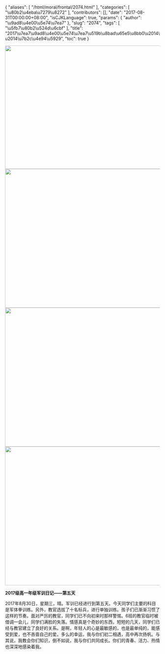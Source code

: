 {
    "aliases": [
        "/html/moral/frontal/2074.html"
    ],
    "categories": [
        "\u80b2\u4eba\u7279\u8272"
    ],
    "contributors": [],
    "date": "2017-08-31T00:00:00+08:00",
    "isCJKLanguage": true,
    "params": {
        "author": "\u9ad8\u4e00\u5e74\u7ea7"
    },
    "slug": "2074",
    "tags": [
        "\u5fb7\u80b2\u524d\u6cbf"
    ],
    "title": "2017\u7ea7\u9ad8\u4e00\u5e74\u7ea7\u519b\u8bad\u65e5\u8bb0\u2014\u2014\u7b2c\u4e94\u5929",
    "toc": true
}


<img
    src="https://cdn.tfls.online/mirror/full/775b07c500b771bdd76420024b2599f5216197a6.jpg"
    style="display:block;margin-left:auto;margin-right:auto;"
    decoding="async"
    fetchpriority="auto"
    loading="lazy"
    height="400"
    width="600"
/>
<img
    src="https://cdn.tfls.online/mirror/full/dc7b7a606bd9fd163682ec96342804d89cc5d99d.jpg"
    style="display:block;margin-left:auto;margin-right:auto;"
    decoding="async"
    fetchpriority="auto"
    loading="lazy"
    height="450"
    width="600"
/>
<img
    src="https://cdn.tfls.online/mirror/full/10402957ca574832824cb8132d50d77a03820e1d.jpg"
    style="display:block;margin-left:auto;margin-right:auto;"
    decoding="async"
    fetchpriority="auto"
    loading="lazy"
    height="450"
    width="600"
/>
<img
    src="https://cdn.tfls.online/mirror/full/c1f3db387b8d5a2dd682d81d8b18fad9e37460bf.jpg"
    style="display:block;margin-left:auto;margin-right:auto;"
    decoding="async"
    fetchpriority="auto"
    loading="lazy"
    height="450"
    width="600"
/>




  





**2017级高一年级军训日记——第****五****天**




2017年8月30日，星期三，晴。军训已经进行到第五天。今天同学们主要的科目是军体拳训练。另外，教官选拔了十名标兵，进行单独训练。孩子们已渐渐习惯了这样的节奏。面对严厉的教官，同学们已不向初来时那样警惕。6班的教官临时被借调一会儿，同学们满脸的失落。情感真是个奇妙的东西，短短的几天，同学们已经与教官建立了良好的关系。是啊，年轻人的心是最敏感的，也是最单纯的，能感受到爱，也不吝啬自己的爱。多么的幸运，我与你们初二相遇，高中再次扬帆。与其说，我教会你们知识，倒不如说，我与你们共同成长。你们的青春、活力、热情也深深地感染着我。




  



